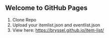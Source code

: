 ## Welcome to GitHub Pages


1. Clone Repo
2. Upload your itemlist.json and eventlist.json
3. View here: https://bryssel.github.io/item-list/

